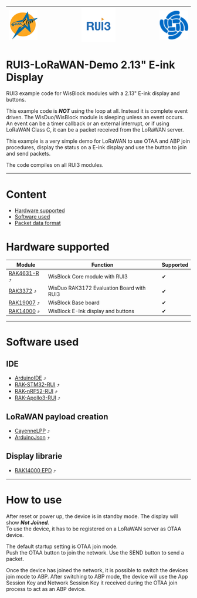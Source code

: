 | <img src="../assets/rakstar.jpg" alt="RAKWireless"> | <img src="../assets/RUI3.jpg" alt="RUI3" width=30%> | <img src="../assets/RAK-Whirls.png" alt="RAKstar" > |    
| :-: | :-: | :-: |     

# RUI3-LoRaWAN-Demo 2.13" E-ink Display
RUI3 example code for WisBlock modules with a 2.13" E-ink display and buttons.

This example code is _**NOT**_ using the loop at all. Instead it is complete event driven. The WisDuo/WisBlock module is sleeping unless an event occurs. An event can be a timer callback or an external interrupt, or if using LoRaWAN Class C, it can be a packet received from the LoRaWAN server.    

This example is a very simple demo for LoRaWAN to use OTAA and ABP join procedures, display the status on a E-ink display and use the button to join and send packets.

The code compiles on all RUI3 modules.    

----

# Content
- [Hardware supported](#hardware_supported)
- [Software used](#software_used)
- [Packet data format](#packet_data_format)

# Hardware supported
| Module | Function | Supported |
| --     | --       | --          |
| [RAK4631-R](https://docs.rakwireless.com/Product-Categories/WisBlock/RAK4631-R/Overview/) ⤴️ | WisBlock Core module with RUI3| ✔ |
| [RAK3372](https://docs.rakwireless.com/Product-Categories/WisDuo/RAK3172-Evaluation-Board/Overview) ⤴️ | WisDuo RAK3172 Evaluation Board with RUI3| ✔ |
| [RAK19007](https://docs.rakwireless.com/Product-Categories/WisBlock/RAK19007/Overview/) ⤴️ | WisBlock Base board | ✔ |
| [RAK14000](https://docs.rakwireless.com/Product-Categories/WisBlock/RAK14000/Overview/) ⤴️ | WisBlock E-Ink display and buttons | ✔ |

----

# Software used
## IDE
- [ArduinoIDE](https://www.arduino.cc/en/software) ⤴️
- [RAK-STM32-RUI](https://github.com/RAKWireless/RAKwireless-Arduino-BSP-Index) ⤴️
- [RAK-nRF52-RUI](https://github.com/RAKWireless/RAKwireless-Arduino-BSP-Index) ⤴️
- [RAK-Apollo3-RUI](https://github.com/RAKWireless/RAKwireless-Arduino-BSP-Index) ⤴️
## LoRaWAN payload creation
- [CayenneLPP](https://github.com/ElectronicCats/CayenneLPP) ⤴️
- [ArduinoJson](https://github.com/bblanchon/ArduinoJson) ⤴️
## Display librarie
- [RAK14000 EPD](https://github.com/beegee-tokyo/RAKwireless_RAK14000_EPD_2_13) ⤴️

----

# How to use
After reset or power up, the device is in standby mode. The display will show _**Not Joined**_.     
To use the device, it has to be registered on a LoRaWAN server as OTAA device.     

The default startup setting is OTAA join mode.     
Push the OTAA button to join the network.
Use the SEND button to send a packet.

Once the device has joined the network, it is possible to switch the devices join mode to ABP. After switching to ABP mode, the device will use the App Session Key and Network Session Key it received during the OTAA join process to act as an ABP device.

